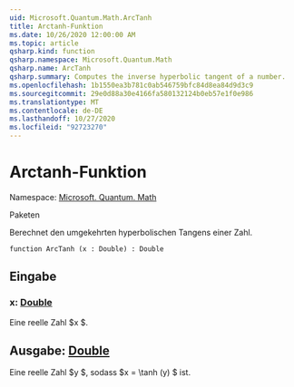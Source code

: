 ```yaml
---
uid: Microsoft.Quantum.Math.ArcTanh
title: Arctanh-Funktion
ms.date: 10/26/2020 12:00:00 AM
ms.topic: article
qsharp.kind: function
qsharp.namespace: Microsoft.Quantum.Math
qsharp.name: ArcTanh
qsharp.summary: Computes the inverse hyperbolic tangent of a number.
ms.openlocfilehash: 1b1550ea3b781c0ab546759bfc84d8ea84d9d3c9
ms.sourcegitcommit: 29e0d88a30e4166fa580132124b0eb57e1f0e986
ms.translationtype: MT
ms.contentlocale: de-DE
ms.lasthandoff: 10/27/2020
ms.locfileid: "92723270"
---
```

# <a name="arctanh-function"></a>Arctanh-Funktion

Namespace: [Microsoft. Quantum. Math](xref:Microsoft.Quantum.Math)

Paketen [](https://nuget.org/packages/)


Berechnet den umgekehrten hyperbolischen Tangens einer Zahl.

```qsharp
function ArcTanh (x : Double) : Double
```


## <a name="input"></a>Eingabe

### <a name="x--double"></a>x: [Double](xref:microsoft.quantum.lang-ref.double)

Eine reelle Zahl $x $.



## <a name="output--double"></a>Ausgabe: [Double](xref:microsoft.quantum.lang-ref.double)

Eine reelle Zahl $y $, sodass $x = \tanh (y) $ ist.
